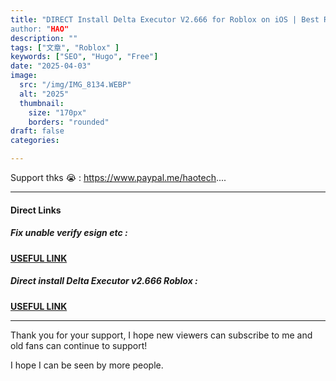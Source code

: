 ```yaml
---
title: "DIRECT Install Delta Executor V2.666 for Roblox on iOS | Best Roblox Executor on iPhone & iPad
author: "HAO"
description: ""
tags: ["文章", "Roblox" ]
keywords: ["SEO", "Hugo", "Free"]
date: "2025-04-03"
image:
  src: "/img/IMG_8134.WEBP"
  alt: "2025"
  thumbnail:
    size: "170px"
    borders: "rounded"
draft: false
categories:

---
```


Support thks 😭 : https://www.paypal.me/haotech....
<!--more-->

---

#### **Direct Links**

##### **<font style="background:  "> Fix unable verify esign etc :</font>** 
**[ USEFUL LINK ](https://jiun8631.vercel.app/post/fixverify-250318/)**

##### **<font style="background: "> Direct install Delta Executor v2.666 Roblox :</font>** 
**[ USEFUL LINK ](itms-services://?action=download-manifest&amp;url=https%3A%2F%2Fdeltaios-executor.com%2FInstall1.plist)**

---

Thank you for your support, I hope new viewers can subscribe to me and old fans can continue to support!

I hope I can be seen by more people.

